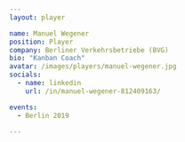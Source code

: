 ```yaml
---
layout: player

name: Manuel Wegener
position: Player
company: Berliner Verkehrsbetriebe (BVG)
bio: "Kanban Coach"
avatar: /images/players/manuel-wegener.jpg
socials:
  - name: linkedin
    url: /in/manuel-wegener-812409163/

events:
  - Berlin 2019

---
```

